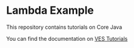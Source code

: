 # Lambda Example
This repository contains tutorials on Core Java

You can find the documentation on [VES Tutorials](http://vestutorials.com/java8-lambda-expression/)
